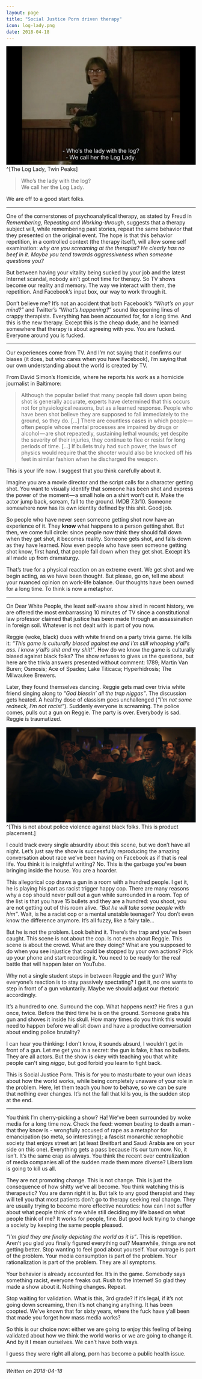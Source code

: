 ```yaml
---
layout: page
title: "Social Justice Porn driven therapy"
icon: log-lady.png
date: 2018-04-18
---
```


![](images/log-lady.jpg)
^[The Log Lady, Twin Peaks]

> Who’s the lady with the log?<br>We call her the Log Lady.

We are off to a good start folks.

---

One of the cornerstones of psychoanalytical therapy, as stated by Freud in *Remembering, Repeating and Working-through*, suggests that a therapy subject will, while remembering past stories, repeat the same behavior that they presented on the original event. The hope is that this behavior repetition, in a controlled context (the therapy itself), will allow some self examination: *why are you screaming at the therapist? He clearly has no beef in it. Maybe you tend towards aggressiveness when someone questions you?*

But between having your vitality being sucked by your job and the latest Internet scandal, nobody ain’t got not time for therapy. So TV shows become our reality and memory. The way we interact with them, the repetition. And Facebook’s input box, our way to work through it.

Don’t believe me? It’s not an accident that both Facebook’s *“What’s on your mind?”* and Twitter’s *“What’s happening?”* sound like opening lines of crappy therapists. Everything has been accounted for, for a long time. And this is the new therapy. Except this is the cheap dude, and he learned somewhere that therapy is about agreeing with you. You are fucked. Everyone around you is fucked.

---

Our experiences come from TV. And I’m not saying that it confirms our biases (it does, but who cares when you have Facebook), I’m saying that our own understanding about the world is created by TV.

From David Simon’s Homicide, where he reports his work as a homicide journalist in Baltimore:

> Although the popular belief that many people fall down upon being shot is generally accurate, experts have determined that this occurs not for physiological reasons, but as a learned response. People who have been shot believe they are supposed to fall immediately to the ground, so they do. [...] There are countless cases in which people — often people whose mental processes are impaired by drugs or alcohol — are shot repeatedly, sustaining lethal wounds; yet despite the severity of their injuries, they continue to flee or resist for long periods of time. [...] If bullets truly had such power, the laws of physics would require that the shooter would also be knocked off his feet in similar fashion when he discharged the weapon.

This is your life now. I suggest that you think carefully about it.

Imagine you are a movie director and the script calls for a character getting shot. You want to visually identify that someone has been shot and express the power of the moment — a small hole on a shirt won’t cut it. Make the actor jump back, scream, fall to the ground. IMDB 7.3/10. Someone somewhere now has its own identity defined by this shit. Good job.

So people who have never seen someone getting shot now have an experience of it. They **know** what happens to a person getting shot. But then, we come full circle: since people now think they should fall down when they get shot, it becomes reality. Someone gets shot, and falls down as they have learned. Now even people who have seen someone getting shot know, first hand, that people fall down when they get shot. Except it’s all made up from dramaturgy.

That’s true for a physical reaction on an extreme event. We get shot and we begin acting, as we have been thought. But please, go on, tell me about your nuanced opinion on work-life balance. Our thoughts have been owned for a long time. To think is now a metaphor.

---

On Dear White People, the least self-aware show aired in recent history, we are offered the most embarrassing 10 minutes of TV since a constitutional law professor claimed that justice has been made through an assassination in foreign soil. Whatever is not dealt with is part of you now.

Reggie (woke, black) duos with white friend on a party trivia game. He kills it: *“This game is culturally biased against me and I’m still whooping y’all’s ass. I know y’all’s shit and my shit!”*. How do we know the game is culturally biased against black folks? The show refuses to gives us the questions, but here are the trivia answers presented without comment: 1789; Martin Van Buren; Osmosis; Ace of Spades; Lake Titicaca; Hyperhidrosis; The Milwaukee Brewers.

Later, they found themselves dancing. Reggie gets mad over trivia white friend singing along to *“God blessin’ all the trap niggas”*. The discussion gets heated. A healthy dose of classism goes unchallenged (*“I’m not some redneck, I’m not racist”*). Suddenly everyone is screaming. The police comes, pulls out a gun on Reggie. The party is over. Everybody is sad. Reggie is traumatized.

![](images/dear-white-people.jpg) ^[This is not about police violence against black folks. This is product placement.]

I could track every single absurdity about this scene, but we don’t have all night. Let’s just say the show is successfully reproducing the amazing conversation about race we’ve been having on Facebook as if that is real life. You think it is insightful writing? No. This is the garbage you’ve been bringing inside the house. You are a hoarder.

This allegorical cop draws a gun in a room with a hundred people. I get it, he is playing his part as racist trigger happy cop. There are many reasons why a cop should never pull out a gun while surrounded in a room. Top of the list is that you have 15 bullets and they are a hundred: you shoot, you are not getting out of this room alive. *“But he will take some people with him”*. Wait, is he a racist cop or a mental unstable teenager? You don’t even know the difference anymore. It’s all fuzzy, like a fairy tale...

But he is not the problem. Look behind it. There’s the trap and you’ve been caught. This scene is not about the cop. Is not even about Reggie. This scene is about the crowd. What are they doing? What are you supposed to do when you see injustice that could be stopped by your own actions? Pick up your phone and start recording it. You need to be ready for the real battle that will happen later on YouTube.

Why not a single student steps in between Reggie and the gun? Why everyone’s reaction is to stay passively spectating? I get it, no one wants to step in front of a gun voluntarily. Maybe we should adjust our rhetoric accordingly.

It’s a hundred to one. Surround the cop. What happens next? He fires a gun once, twice. Before the third time he is on the ground. Someone grabs his gun and shoves it inside his skull. How many times do you think this would need to happen before we all sit down and have a productive conversation about ending police brutality?

I can hear you thinking: I don't know, it sounds absurd, I wouldn't get in front of a gun. Let me get you in a secret: the gun is fake, it has no bullets. They are all actors. But the show is okey with teaching you that white people can't sing *nigga*, but god forbid you learn to fight back.

This is Social Justice Porn. This is for you to masturbate to your own ideas about how the world works, while being completely unaware of your role in the problem. Here, let them teach you how to behave, so we can be sure that nothing ever changes. It’s not the fall that kills you, is the sudden stop at the end.

---

You think I’m cherry-picking a show? Ha! We’ve been surrounded by woke media for a long time now. Check the feed: women beating to death a man - that they know is - wrongfully accused of rape as a metaphor for emancipation (so meta, so interesting); a fascist monarchic xenophobic society that enjoys street art (at least Breitbart and Saudi Arabia are on your side on this one). Everything gets a pass because it’s our turn now. No, it isn’t. It’s the same crap as always. You think the recent over centralization of media companies all of the sudden made them more diverse? Liberalism is going to kill us all.

They are not promoting change. This is not change. This is just the consequence of how shitty we’ve all become. You think watching this is therapeutic? You are damn right it is. But talk to any good therapist and they will tell you that most patients don’t go to therapy seeking real change. They are usually trying to become more effective neurotics: how can I not suffer about what people think of me while still deciding my life based on what people think of me? It works for people, fine. But good luck trying to change a society by keeping the same people pleased.

*“I’m glad they are finally depicting the world as it is”*. This is repetition. Aren’t you glad you finally figured everything out? Meanwhile, things are not getting better. Stop wanting to feel good about yourself. Your outrage is part of the problem. Your media consumption is part of the problem. Your rationalization is part of the problem. They are all symptoms.

Your behavior is already accounted for. It’s in the game. Somebody says something racist, everyone freaks out. Rush to the Internet! So glad they made a show about it. Nothing changes. Repeat.

Stop waiting for validation. What is this, 3rd grade? If it’s legal, if it’s not going down screaming, then it’s not changing anything. It has been coopted. We’ve known that for sixty years, where the fuck have y’all been that made you forget how mass media works?

So this is our choice now: either we are going to enjoy this feeling of being validated about how we think the world works or we are going to change it. And by it I mean ourselves. We can’t have both ways.

I guess they were right all along, porn has become a public health issue.

---

*Written on 2018-04-18*
